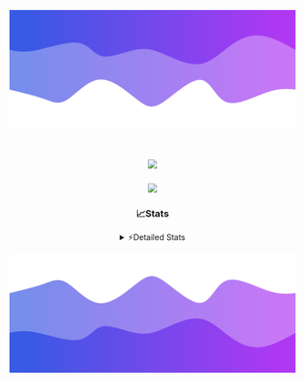 ![Header](./header.png)
<div align="center">

<h1 align="center">
  <a href="https://git.io/typing-svg">
    <img src="https://readme-typing-svg.herokuapp.com/?lines=Hello,+There!+👋;This+is+chicho.;CEO+on+Hely+Development....;&center=true&size=25">
  </a>
</h1>
  
<p align="center">
  <img src="https://lanyard.cnrad.dev/api/852683595378196480" />
</p>

### 📈Stats
<details>
    <summary> ⚡Detailed Stats</summary>
    <br/>

<!--START_SECTION:waka-->
![Code Time](http://img.shields.io/badge/Code%20Time-289%20hrs%2016%20mins-blue)

![Profile Views](http://img.shields.io/badge/Profile%20Views-10-blue)

**🐱 My GitHub Data** 

> 📦 42.5 kB Used in GitHub's Storage 
 > 
> 🏆 22 Contributions in the Year 2023
 > 
> 🚫 Not Opted to Hire
 > 
> 📜 7 Public Repositories 
 > 
> 🔑 9 Private Repositories 
 > 
**I'm a Night 🦉** 

```text
🌞 Morning                15 commits          █░░░░░░░░░░░░░░░░░░░░░░░░   05.98 % 
🌆 Daytime                29 commits          ███░░░░░░░░░░░░░░░░░░░░░░   11.55 % 
🌃 Evening                123 commits         ████████████░░░░░░░░░░░░░   49.00 % 
🌙 Night                  84 commits          ████████░░░░░░░░░░░░░░░░░   33.47 % 
```
📅 **I'm Most Productive on Tuesday** 

```text
Monday                   19 commits          ██░░░░░░░░░░░░░░░░░░░░░░░   07.57 % 
Tuesday                  54 commits          █████░░░░░░░░░░░░░░░░░░░░   21.51 % 
Wednesday                47 commits          █████░░░░░░░░░░░░░░░░░░░░   18.73 % 
Thursday                 30 commits          ███░░░░░░░░░░░░░░░░░░░░░░   11.95 % 
Friday                   33 commits          ███░░░░░░░░░░░░░░░░░░░░░░   13.15 % 
Saturday                 23 commits          ██░░░░░░░░░░░░░░░░░░░░░░░   09.16 % 
Sunday                   45 commits          ████░░░░░░░░░░░░░░░░░░░░░   17.93 % 
```


📊 **This Week I Spent My Time On** 

```text
🕑︎ Time Zone: America/Argentina/Buenos_Aires

💬 Programming Languages: 
Python                   10 hrs 15 mins      ███████████████░░░░░░░░░░   60.80 % 
HTML                     5 hrs 23 mins       ████████░░░░░░░░░░░░░░░░░   31.97 % 
JavaScript               1 hr 8 mins         ██░░░░░░░░░░░░░░░░░░░░░░░   06.81 % 
Text                     4 mins              ░░░░░░░░░░░░░░░░░░░░░░░░░   00.42 % 

🔥 Editors: 
VS Code                  16 hrs 52 mins      █████████████████████████   100.00 % 

🐱‍💻 Projects: 
Unknown Project          10 hrs 38 mins      ████████████████░░░░░░░░░   63.12 % 
Coder                    3 hrs 37 mins       █████░░░░░░░░░░░░░░░░░░░░   21.49 % 
FivemStrings             1 hr 30 mins        ██░░░░░░░░░░░░░░░░░░░░░░░   08.91 % 
ocean-backend-v2         1 hr 5 mins         ██░░░░░░░░░░░░░░░░░░░░░░░   06.48 % 

💻 Operating System: 
Windows                  16 hrs 52 mins      █████████████████████████   100.00 % 
```

**I Mostly Code in JavaScript** 

```text
JavaScript               8 repos             █████████░░░░░░░░░░░░░░░░   34.78 % 
CSS                      4 repos             ████░░░░░░░░░░░░░░░░░░░░░   17.39 % 
HTML                     2 repos             ██░░░░░░░░░░░░░░░░░░░░░░░   08.70 % 
C#                       2 repos             ██░░░░░░░░░░░░░░░░░░░░░░░   08.70 % 
Batchfile                1 repo              █░░░░░░░░░░░░░░░░░░░░░░░░   04.35 % 
```




 Last Updated on 18/08/2023 04:14:01 UTC
<!--END_SECTION:waka-->
</details>

![Footer](./footer.png)
